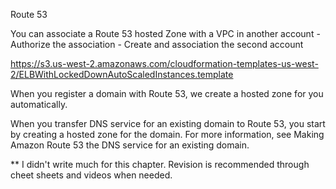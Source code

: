 Route 53

You can associate a Route 53 hosted Zone with a VPC in another account
    - Authorize the association
    - Create and association the second account





https://s3.us-west-2.amazonaws.com/cloudformation-templates-us-west-2/ELBWithLockedDownAutoScaledInstances.template


When you register a domain with Route 53, we create a hosted zone for you automatically.

When you transfer DNS service for an existing domain to Route 53, you start by creating a hosted zone for the domain. For more information, see Making Amazon Route 53 the DNS service for an existing domain.


** I didn't write much for this chapter.
Revision is recommended through cheet sheets and videos when needed.
